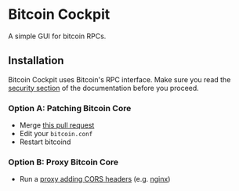 # Bitcoin Cockpit
A simple GUI for bitcoin RPCs.

## Installation 

Bitcoin Cockpit uses Bitcoin's RPC interface. Make sure you read the [security section](https://github.com/bitcoin/bitcoin/blob/master/doc/JSON-RPC-interface.md#security) of the documentation before you proceed.

### Option A: Patching Bitcoin Core 
- Merge [this pull request](https://github.com/bitcoin/bitcoin/pull/12040)
- Edit your `bitcoin.conf`
- Restart bitcoind

### Option B: Proxy Bitcoin Core
- Run a [proxy adding CORS headers](https://github.com/unchained-capital/caravan#adding-cors-headers) (e.g. [nginx](https://www.nginx.com/))